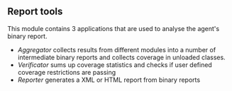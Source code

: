 ## Report tools
This module contains 3 applications that are used to analyse 
the agent's binary report.

* _Aggregator_ collects results from different modules into a number of
  intermediate binary reports and collects coverage in unloaded classes.
* _Verificator_ sums up coverage statistics and checks if user defined coverage restrictions are passing
* _Reporter_ generates a XML or HTML report from binary reports
